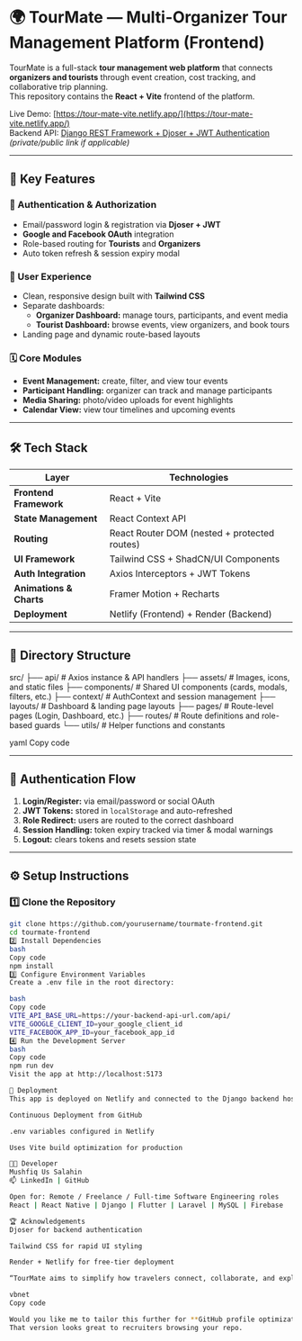 # 🌍 TourMate — Multi-Organizer Tour Management Platform (Frontend)

TourMate is a full-stack **tour management web platform** that connects **organizers and tourists** through event creation, cost tracking, and collaborative trip planning.  
This repository contains the **React + Vite** frontend of the platform.

Live Demo: [https://tour-mate-vite.netlify.app/](https://tour-mate-vite.netlify.app/)  
Backend API: [Django REST Framework + Djoser + JWT Authentication](https://github.com/salahinmushfiq/tour_management_backend) *(private/public link if applicable)*

---

## 🚀 Key Features

### 👥 Authentication & Authorization
- Email/password login & registration via **Djoser + JWT**
- **Google and Facebook OAuth** integration
- Role-based routing for **Tourists** and **Organizers**
- Auto token refresh & session expiry modal

### 🧭 User Experience
- Clean, responsive design built with **Tailwind CSS**
- Separate dashboards:
  - **Organizer Dashboard:** manage tours, participants, and event media
  - **Tourist Dashboard:** browse events, view organizers, and book tours
- Landing page and dynamic route-based layouts

### 🗓️ Core Modules
- **Event Management:** create, filter, and view tour events  
- **Participant Handling:** organizer can track and manage participants  
- **Media Sharing:** photo/video uploads for event highlights  
- **Calendar View:** view tour timelines and upcoming events

---

## 🛠️ Tech Stack

| Layer | Technologies |
|-------|---------------|
| **Frontend Framework** | React + Vite |
| **State Management** | React Context API |
| **Routing** | React Router DOM (nested + protected routes) |
| **UI Framework** | Tailwind CSS + ShadCN/UI Components |
| **Auth Integration** | Axios Interceptors + JWT Tokens |
| **Animations & Charts** | Framer Motion + Recharts |
| **Deployment** | Netlify (Frontend) + Render (Backend) |

---

## 📂 Directory Structure

src/
├── api/ # Axios instance & API handlers
├── assets/ # Images, icons, and static files
├── components/ # Shared UI components (cards, modals, filters, etc.)
├── context/ # AuthContext and session management
├── layouts/ # Dashboard & landing page layouts
├── pages/ # Route-level pages (Login, Dashboard, etc.)
├── routes/ # Route definitions and role-based guards
└── utils/ # Helper functions and constants

yaml
Copy code

---

## 🔐 Authentication Flow

1. **Login/Register:** via email/password or social OAuth  
2. **JWT Tokens:** stored in `localStorage` and auto-refreshed  
3. **Role Redirect:** users are routed to the correct dashboard  
4. **Session Handling:** token expiry tracked via timer & modal warnings  
5. **Logout:** clears tokens and resets session state

---

## ⚙️ Setup Instructions

### 1️⃣ Clone the Repository
```bash
git clone https://github.com/yourusername/tourmate-frontend.git
cd tourmate-frontend
2️⃣ Install Dependencies
bash
Copy code
npm install
3️⃣ Configure Environment Variables
Create a .env file in the root directory:

bash
Copy code
VITE_API_BASE_URL=https://your-backend-api-url.com/api/
VITE_GOOGLE_CLIENT_ID=your_google_client_id
VITE_FACEBOOK_APP_ID=your_facebook_app_id
4️⃣ Run the Development Server
bash
Copy code
npm run dev
Visit the app at http://localhost:5173

🧩 Deployment
This app is deployed on Netlify and connected to the Django backend hosted on Render.

Continuous Deployment from GitHub

.env variables configured in Netlify

Uses Vite build optimization for production

👨‍💻 Developer
Mushfiq Us Salahin
📫 LinkedIn | GitHub

Open for: Remote / Freelance / Full-time Software Engineering roles
React | React Native | Django | Flutter | Laravel | MySQL | Firebase

🏆 Acknowledgements
Djoser for backend authentication

Tailwind CSS for rapid UI styling

Render + Netlify for free-tier deployment

“TourMate aims to simplify how travelers connect, collaborate, and explore the world — one tour at a time.”

vbnet
Copy code

Would you like me to tailor this further for **GitHub profile optimization** (e.g., badges, screenshots, and live demo thumbnails)?  
That version looks great to recruiters browsing your repo.

